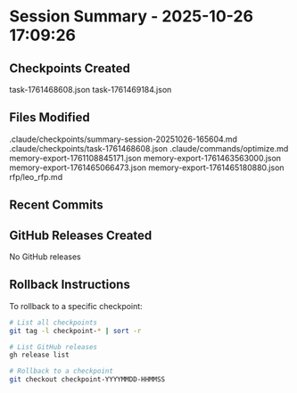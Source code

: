 # Session Summary - 2025-10-26 17:09:26

## Checkpoints Created
task-1761468608.json
task-1761469184.json

## Files Modified
.claude/checkpoints/summary-session-20251026-165604.md
.claude/checkpoints/task-1761468608.json
.claude/commands/optimize.md
memory-export-1761108845171.json
memory-export-1761463563000.json
memory-export-1761465066473.json
memory-export-1761465180880.json
rfp/leo_rfp.md

## Recent Commits


## GitHub Releases Created
No GitHub releases

## Rollback Instructions
To rollback to a specific checkpoint:
```bash
# List all checkpoints
git tag -l checkpoint-* | sort -r

# List GitHub releases
gh release list

# Rollback to a checkpoint
git checkout checkpoint-YYYYMMDD-HHMMSS
```
